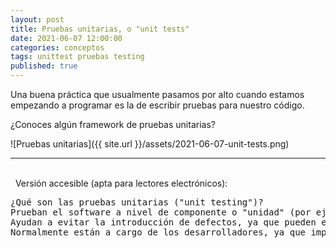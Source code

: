 ```yaml
---
layout: post
title: Pruebas unitarias, o "unit tests"
date: 2021-06-07 12:00:00
categories: conceptos
tags: unittest pruebas testing
published: true
---
```


Una buena práctica que usualmente pasamos por alto cuando estamos empezando a programar es la de escribir pruebas para nuestro código.

¿Conoces algún framework de pruebas unitarias?

![Pruebas unitarias]({{ site.url }}/assets/2021-06-07-unit-tests.png)

<hr />
<br />&nbsp;
Versión accesible (apta para lectores electrónicos):
<pre>¿Qué son las pruebas unitarias ("unit testing")?
Prueban el software a nivel de componente o "unidad" (por ejemplo: un método, una función, una clase...).
Ayudan a evitar la introducción de defectos, ya que pueden ejecutarse repetidas veces de forma automática (por ejemplo, cada vez que se compila).
Normalmente están a cargo de los desarrolladores, ya que implican escribir código y suelen requerir acceso al código fuente de los componentes a probar (es por este motivo que se las considera pruebas de "caja blanca").</pre>
